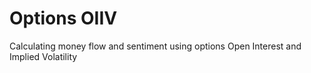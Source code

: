 # Options OIIV
Calculating money flow and sentiment using options Open Interest and Implied Volatility
